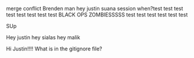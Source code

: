 merge conflict
Brenden man hey justin suana session when?test test test test test test test test BLACK OPS ZOMBIESSSSS test test test test test test 
<html>
<head>
  SUp

</head>
<body>
  
  Hey justin hey sialas hey malik
</body>

  
</html>

Hi Justin!!!! What is in the gitignore file?
